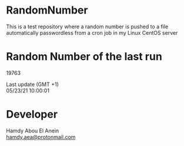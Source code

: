 # RandomNumber    
This is a test repository where a random number is pushed to a file automatically passwordless from a cron job in my Linux CentOS server    
# Random Number of the last run   
19763
      
Last update (GMT +1)    
05/23/21 10:00:01
# Developer    
Hamdy Abou El Anein   
hamdy.aea@protonmail.com
